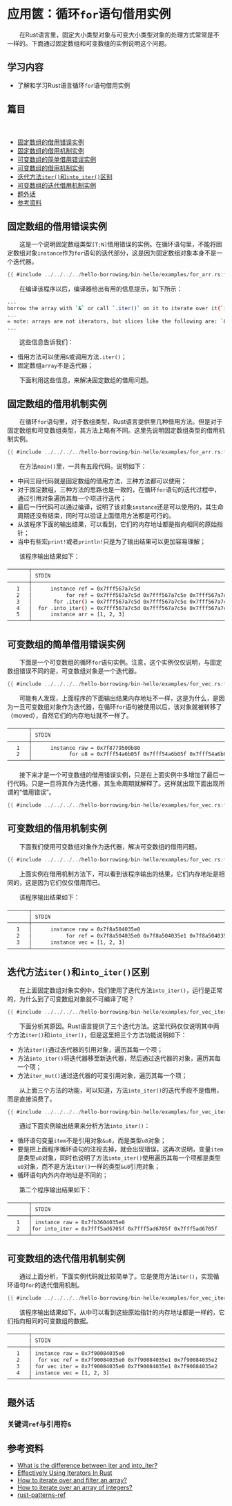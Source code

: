 # 应用篋：循环`for`语句借用实例

　　在Rust语言里，固定大小类型对象与可变大小类型对象的处理方式常常是不一样的。下面通过固定数组和可变数组的实例说明这个问题。

## 学习内容
- 了解和学习Rust语言循环`for`语句借用实例

## 篇目
　　
- [固定数组的借用错误实例](#固定数组的借用错误实例)
- [固定数组的借用机制实例](#固定数组的借用机制实例)
- [可变数组的简单借用错误实例](#可变数组的简单借用错误实例)
- [可变数组的借用机制实例](#可变数组的借用机制实例)
- [迭代方法`iter()`和`into_iter()`区别](#迭代方法iter和into_iter区别)
- [可变数组的迭代借用机制实例](#可变数组的迭代借用机制实例)
- [题外话](#题外话)
- [参考资料](#参考资料)

## 固定数组的借用错误实例

　　这是一个说明固定数组类型`[T;N]`借用错误的实例。在循环语句里，不能将固定数组对象`instance`作为`for`语句的迭代部分，这是因为固定数组对象本身不是一个迭代器。

```rust
{{ #include ../../../../hello-borrowing/bin-hello/examples/for_arr.rs:feature-err }}
```

　　在编译该程序以后，编译器给出有用的信息提示，如下所示：

```bash
...
borrow the array with `&` or call `.iter()` on it to iterate over it(`instance`)
...
= note: arrays are not iterators, but slices like the following are: `&[1, 2, 3]`
...
```

　　这些信息告诉我们：

- 借用方法可以使用`&`或调用方法`.iter()`；
- 固定数组`array`不是迭代器；

　　下面利用这些信息，来解决固定数组的借用问题。

## 固定数组的借用机制实例

　　在循环`for`语句里，对于数组类型，Rust语言提供里几种借用方法。但是对于固定数组和可变数组类型，其方法上略有不同。这里先说明固定数组类型的借用机制实例。

```rust
{{ #include ../../../../hello-borrowing/bin-hello/examples/for_arr.rs:feature-ok }}
```
　　在方法`main()`里，一共有五段代码，说明如下：

- 中间三段代码就是固定数组的借用方法，三种方法都可以使用；
- 对于固定数组，三种方法的思路也是一致的，在循环`for`语句的迭代过程中，通过引用对象遍历其每一个项进行迭代；
- 最后一行代码可以通过编译，说明了该对象`instance`还是可以使用的，其生命周期还没有结束，同时可以验证上面借用方法都是可行的。
- 从该程序下面的输出结果，可以看到，它们的内存地址都是指向相同的原始指针；
- 当中有些宏`print!`或者`println!`只是为了输出结果可以更加容易理解；

　　该程序输出结果如下：

```bash
───────┬───────────────────────────────────────────────────────────────────────
       │ STDIN
───────┼───────────────────────────────────────────────────────────────────────
   1   │      instance ref = 0x7fff567a7c5d
   2   │           for ref = 0x7fff567a7c5d 0x7fff567a7c5e 0x7fff567a7c5f 
   3   │       for .iter() = 0x7fff567a7c5d 0x7fff567a7c5e 0x7fff567a7c5f 
   4   │  for .into_iter() = 0x7fff567a7c5d 0x7fff567a7c5e 0x7fff567a7c5f 
   5   │      instance arr = [1, 2, 3]
───────┴───────────────────────────────────────────────────────────────────────
```

## 可变数组的简单借用错误实例

　　下面是一个可变数组的循环`for`语句实例。注意，这个实例仅仅说明，与固定数组错误不同的是，可变数组对象是一个迭代器。

```rust
{{ #include ../../../../hello-borrowing/bin-hello/examples/for_vec.rs:feature-cp }}
```

　　可能有人发现，上面程序的下面输出结果内存地址不一样，这是为什么，是因为一旦可变数组对象作为迭代器，在循环`for`语句被使用以后，该对象就被转移了（moved），自然它们的内存地址就不一样了。

```bash
───────┬────────────────────────────────────────────────────────────────────────
       │ STDIN
───────┼────────────────────────────────────────────────────────────────────────
   1   │      instance raw = 0x7f8779500b80
   2   │            for u8 = 0x7fff54a6b05f 0x7fff54a6b05f 0x7fff54a6b05f 
───────┴────────────────────────────────────────────────────────────────────────
```

　　接下来才是一个可变数组的借用错误实例，只是在上面实例中多增加了最后一行代码。只是一旦将其作为迭代器，其生命周期就解释了。这样就出现下面出现所谓的“借用错误”。

```rust
{{ #include ../../../../hello-borrowing/bin-hello/examples/for_vec.rs:feature-err }}
```

## 可变数组的借用机制实例

　　下面我们使用可变数组对象作为迭代器，解决可变数组的借用问题。

```rust
{{ #include ../../../../hello-borrowing/bin-hello/examples/for_vec.rs:feature-ok }}
```

　　上面实例在借用机制方法下，可以看到该程序输出的结果，它们内存地址是相同的，这是因为它们仅仅借用而已。

　　该程序输出结果如下：

```bash
───────┬────────────────────────────────────────────────────────────────────────
       │ STDIN
───────┼────────────────────────────────────────────────────────────────────────
   1   │      instance raw = 0x7f8a504035e0
   2   │           for ref = 0x7f8a504035e0 0x7f8a504035e1 0x7f8a504035e2 
   3   │      instance vec = [1, 2, 3]
───────┴────────────────────────────────────────────────────────────────────────
```

## 迭代方法`iter()`和`into_iter()`区别

　　在上面固定数组对象实例中，我们使用了迭代方法`into_iter()`，运行是正常的，为什么到了可变数组对象就不可编译了呢？

```rust
{{ #include ../../../../hello-borrowing/bin-hello/examples/for_vec_iter.rs:feature-err }}
```

　　下面分析其原因。Rust语言提供了三个迭代方法。这里代码仅仅说明其中两个方法`iter()`和`into_iter()`，但是这里把三个方法功能说明如下：

- 方法`iter()`通过迭代器的引用对象，遍历其每一个项；
- 方法`into_iter()`将迭代器移至新迭代器，然后通过迭代器的对象，遍历其每一个项；
- 方法`iter_mut()`通过迭代器的可变引用对象，遍历其每一个项；

　　从上面三个方法的功能，可以知道，方法`into_iter()`的迭代手段不是借用，而是直接消费了。

```rust
{{ #include ../../../../hello-borrowing/bin-hello/examples/for_vec_iter.rs:feature-cp }}
```

　　通过下面实例输出结果来分析方法`into_iter()`：

- 循环语句变量`item`不是引用对象`&u8`，而是类型`u8`对象；
- 要是把上面程序循环语句的注视去掉，就会出现错误，这再次说明，变量`item`是类型`u8`对象，同时也说明了方法`into_iter()`使用遍历其每一个项都是类型`u8`对象，而不是方法`iter()`一样的类型`&u8`引用对象；
- 循环语句内外内存地址是不同的；

　　第二个程序输出结果如下：

```bash
───────┬───────────────────────────────────────────────────────────────────────
       │ STDIN
───────┼───────────────────────────────────────────────────────────────────────
   1   │ instance raw = 0x7fb3604035e0
   2   │for into_iter = 0x7fff5ad6705f 0x7fff5ad6705f 0x7fff5ad6705f 
───────┴───────────────────────────────────────────────────────────────────────
```

## 可变数组的迭代借用机制实例

　　通过上面分析，下面实例代码就比较简单了。它是使用方法`iter()`，实现循环语句`for`的迭代借用机制。

```rust
{{ #include ../../../../hello-borrowing/bin-hello/examples/for_vec_iter.rs:feature-ok }}
```

　　该程序输出结果如下。从中可以看到这些原始指针的内存地址都是一样的，它们指向相同的可变数组的数据。

```bash
───────┬───────────────────────────────────────────────────────────────────────
       │ STDIN
───────┼───────────────────────────────────────────────────────────────────────
   1   │ instance raw = 0x7f90084035e0
   2   │  for vec ref = 0x7f90084035e0 0x7f90084035e1 0x7f90084035e2 
   3   │ for vec iter = 0x7f90084035e0 0x7f90084035e1 0x7f90084035e2 
   4   │ instance vec = [1, 2, 3]
───────┴───────────────────────────────────────────────────────────────────────
```

## 题外话

### 关键词`ref`与引用符`&`




## 参考资料
- [What is the difference between iter and into_iter?](https://stackoverflow.com/questions/34733811/what-is-the-difference-between-iter-and-into-iter)
- [Effectively Using Iterators In Rust](https://hermanradtke.com/2015/06/22/effectively-using-iterators-in-rust.html)
- [How to iterate over and filter an array?](https://stackoverflow.com/questions/30467085/how-to-iterate-over-and-filter-an-array)
- [How to iterate over an array of integers?](https://stackoverflow.com/questions/28378407/how-to-iterate-over-an-array-of-integers)
- [rust-patterns-ref](http://xion.io/post/code/rust-patterns-ref.html)